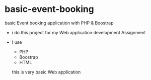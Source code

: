 # basic-event-booking
basic Event booking application with PHP &amp; Boostrap 

 - i do this project for my Web application development Assignment 
 - I use 
    - PHP
    - Boostrap 
    - HTML
    
    this is very basic Web application 
